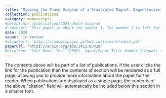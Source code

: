 ```yaml
---
title: "Mapping the Phase Diagram of a Frustrated Magnet: Degeneracies, Flat Bands, and Canting Cycles on the Pyrochlore Lattice"
collection: publications
category: manuscripts
#permalink: /publication/2024-phase_diagram
# excerpt: 'This paper is about the number 1. The number 2 is left for future work.'
date: 2024
venue: 'in review'
#slidesurl: 'http://academicpages.github.io/files/slides1.pdf'
paperurl: 'https://arxiv.org/abs/2411.03429'
#citation: 'Your Name, You. (2009). &quot;Paper Title Number 1.&quot; <i>Journal 1</i>. 1(1).'
---
```


The contents above will be part of a list of publications, if the user clicks the link for the publication than the contents of section will be rendered as a full page, allowing you to provide more information about the paper for the reader. When publications are displayed as a single page, the contents of the above "citation" field will automatically be included below this section in a smaller font.
